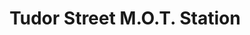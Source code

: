 ---
title: "Tudor Street M.O.T. Station"
url: /cardiff/tudor-street-m-o-t-station/
shop: Autowerkstatt
---
